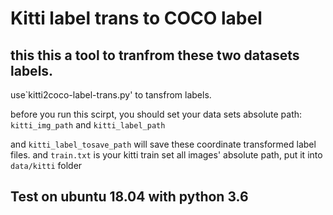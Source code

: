 # Kitti label trans to COCO label 

## this this a tool to tranfrom these two datasets labels.
use`kitti2coco-label-trans.py' to tansfrom labels.

before you run this scirpt, you should set your data sets absolute path:
`kitti_img_path` and `kitti_label_path`

and `kitti_label_tosave_path` will save these coordinate transformed label files.
and `train.txt` is your kitti train set all images' absolute path, put it into `data/kitti` folder

## Test on ubuntu 18.04 with python 3.6
